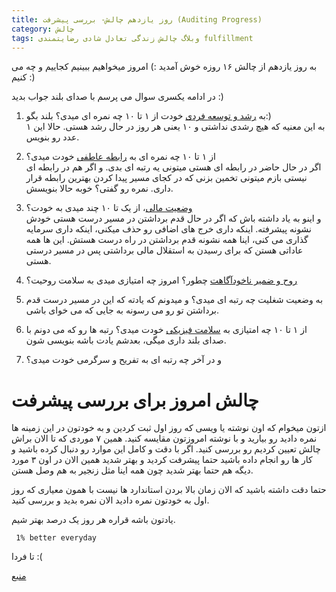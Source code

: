 ```yaml
---
title: روز یازدهم چالش- بررسی پیشرفت (Auditing Progress)
category: چالش
tags: وبلاگ چالش زندگی تعادل شادی رضایتمندی fulfillment 
---
```



به روز یازدهم از چالش ۱۶ روزه خوش آمدید :) امروز میخواهیم ببینیم کجاییم و چه می کنیم :)

در ادامه یکسری سوال می پرسم با صدای بلند جواب بدید :)

 1. به [رشد و توسعه فردی](http://spacelover.net/wheel-of-life/) خودت از ۱ تا ۱۰ چه نمره ای میدی؟ بلند بگو:)<br/>
  ۱ به این معنیه که هیچ رشدی نداشتی و ۱۰ یعنی هر روز در حال رشد هستی. حالا این عدد رو بنویس.
 
 2. از ۱ تا ۱۰ چه نمره ای به [رابطه عاطفی](http://spacelover.net/intimate-relationship/) خودت میدی؟ <br/>اگر در حال حاضر در رابطه ای هستی میتونی یه رتبه ای بدی. و اگر هم در رابطه ای نیستی بازم میتونی تخمین بزنی که در کجای مسیر پیدا کردن بهترین رابطه قرار داری. نمره رو گفتی؟ خوبه حالا بنویسش.
 
 3. [وضعیت مالی](URL)، از یک تا ۱۰ چند میدی به خودت؟ <br/>و اینو به یاد داشته باش که اگر در حال قدم برداشتن در مسیر درست هستی خودش نشونه پیشرفته. اینکه داری خرج های اضافی رو حذف میکنی، اینکه داری سرمایه گذاری می کنی، اینا همه نشونه قدم برداشتن در راه درست هستش. این ها همه عاداتی هستن که برای رسیدن به استقلال مالی برداشتی پس در مسیر درستی هستی.

4. [روح و ضمیر ناخودآگاهت](URL) چطور؟ امروز چه امتیازی میدی به سلامت روحیت؟

5. به وضعیت شغلیت چه رتبه ای میدی؟ و میدونم که یادته که این در مسیر درست قدم برداشتن تو رو می رسونه به جایی که می خوای باشی.

6. از ۱ تا ۱۰ چه امتیازی به [سلامت فیزیکی](URL) خودت میدی؟ رتبه ها رو که می دونم با صدای بلند داری میگی، بعدشم یادت باشه بنویسی شون.

7. و در آخر چه رتبه ای به تفریح و سرگرمی خودت میدی؟

# چالش امروز برای بررسی پیشرفت


ازتون میخوام که اون نوشته یا ویسی که روز اول ثبت کردین و به خودتون در این زمینه ها نمره دادید رو بیارید و با نوشته امروزتون مقایسه کنید. همین ۷ موردی که تا الان براش چالش تعیین کردیم رو بررسی کنید. اگر با دقت و کامل این موارد رو دنبال کرده باشید و کار ها رو انجام داده باشید حتما پیشرفت کردید و بهتر شدید همین الان در اون ۳ مورد دیگه هم حتما بهتر شدید چون همه اینا مثل زنجیر به هم وصل هستن.

حتما دقت داشته باشید که الان زمان بالا بردن استاندارد ها نیست با همون معیاری که روز اول به خودتون نمره دادید الان نمره بدید و بررسی کنید.

یادتون باشه قراره هر روز یک درصد بهتر شیم.

     1% better everyday 

تا فردا :(

[منبع](https://titaniumsuccess.com/podcast/auditing-your-progress/)























